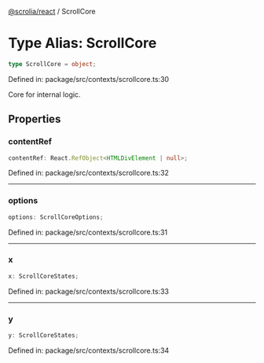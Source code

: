 [@scrolia/react](../README.md) / ScrollCore

# Type Alias: ScrollCore

```ts
type ScrollCore = object;
```

Defined in: package/src/contexts/scrollcore.ts:30

Core for internal logic.

## Properties

### contentRef

```ts
contentRef: React.RefObject<HTMLDivElement | null>;
```

Defined in: package/src/contexts/scrollcore.ts:32

***

### options

```ts
options: ScrollCoreOptions;
```

Defined in: package/src/contexts/scrollcore.ts:31

***

### x

```ts
x: ScrollCoreStates;
```

Defined in: package/src/contexts/scrollcore.ts:33

***

### y

```ts
y: ScrollCoreStates;
```

Defined in: package/src/contexts/scrollcore.ts:34
